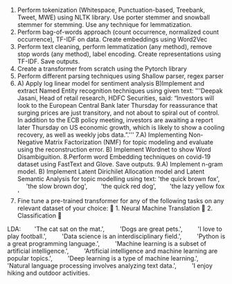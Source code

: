 1. Perform tokenization (Whitespace, Punctuation-based, Treebank, Tweet, MWE)
using NLTK library. Use porter stemmer and snowball stemmer for stemming. Use
any technique for lemmatization.
2. Perform bag-of-words approach (count occurrence, normalized count occurrence),
TF-IDF on data. Create embeddings using Word2Vec
3. Perform text cleaning, perform lemmatization (any method), remove stop words
(any method), label encoding. Create representations using TF-IDF. Save outputs.
4. Create a transformer from scratch using the Pytorch library
5. Perform different parsing techniques using Shallow parser, regex parser
6. A) Apply log linear model for sentiment analysis
B)Implement and extract Named Entity recognition techniques using given text:
&#39;&#39;&#39;Deepak Jasani, Head of retail research, HDFC Securities, said: “Investors will look
to the European Central Bank later Thursday for reassurance that surging prices are
just transitory, and not about to spiral out of control. In addition to the ECB policy
meeting, investors are awaiting a report later Thursday on US economic growth,
which is likely to show a cooling recovery, as well as weekly jobs data.”.&#39;&#39;&#39;
7.A) Implementing Non-Negative Matrix Factorization (NMF) for topic modeling and
evaluate using the reconstruction error.
B) Implement Wordnet to show Word Disambiguition.
8.Perform word Embedding techniques on covid-19 dataset using FastText and Glove.
Save outputs.
9.A) Implement n-gram model.
B) Implement Latent Dirichilet Allocation model and Latent Semantic Analysis for
topic modelling using text: &#39;the quick brown fox&#39;,
       &#39;the slow brown dog&#39;,
       &#39;the quick red dog&#39;,
       &#39;the lazy yellow fox &#39;
10. Fine tune a pre-trained transformer for any of the following tasks on any relevant
dataset of your choice:  1. Neural Machine Translation  2. Classification 

LDA:
       &#39;The cat sat on the mat.&#39;,
        &#39;Dogs are great pets.&#39;,
        &#39;I love to play football.&#39;,
        &#39;Data science is an interdisciplinary field.&#39;,
        &#39;Python is a great programming language.&#39;,
        &#39;Machine learning is a subset of artificial intelligence.&#39;,
        &#39;Artificial intelligence and machine learning are popular topics.&#39;,
        &#39;Deep learning is a type of machine learning.&#39;,
        &#39;Natural language processing involves analyzing text data.&#39;,
        &#39;I enjoy hiking and outdoor activities.
